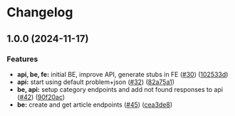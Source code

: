 # Changelog

## 1.0.0 (2024-11-17)


### Features

* **api, be, fe:** initial BE, improve API, generate stubs in FE ([#30](https://github.com/rikotsev/markdown-blog/issues/30)) ([102533d](https://github.com/rikotsev/markdown-blog/commit/102533d6d0cd9e5d593b401879726fd74d293f4f))
* **api:** start using default problem+json ([#32](https://github.com/rikotsev/markdown-blog/issues/32)) ([82a75a1](https://github.com/rikotsev/markdown-blog/commit/82a75a1e54947ca056c6d74861662d209dc2c94d))
* **be, api:** setup category endpoints and add not found responses to api ([#42](https://github.com/rikotsev/markdown-blog/issues/42)) ([90f20ac](https://github.com/rikotsev/markdown-blog/commit/90f20ac15d85c0f0858cf8dc295135acfbc7c48c))
* **be:** create and get article endpoints ([#45](https://github.com/rikotsev/markdown-blog/issues/45)) ([cea3de8](https://github.com/rikotsev/markdown-blog/commit/cea3de83e1740e31ea387c187a1385c68d027129))
